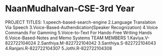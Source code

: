# NaanMudhalvan-CSE-3rd Year
PROJECT TITLES:
1.speech-based-search-engine
2.Language Translation Via Speech
3.Voice-Based-Authendication(Speaker Recognization)
4.Voice Commands For Gamming
5.Voice-to-Text For Hands-Free Writing Hands
6.Voice-Based-Notes and Memo Systems
TEAM MEMBERS
1.Kaviya.V-822722104024
2.Santhiya.M-822722104042
3.Santhiya.S-822722104043
4.Ranjani.R-822722104307
5.Jothi.R-822722104308

